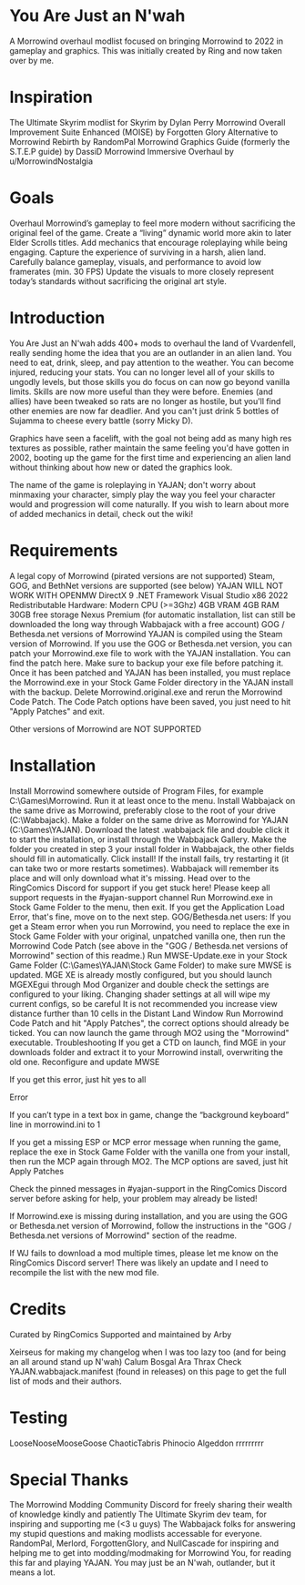 # You Are Just an N'wah
A Morrowind overhaul modlist focused on bringing Morrowind to 2022 in gameplay and graphics.
This was initially created by Ring and now taken over by me.

# Inspiration
The Ultimate Skyrim modlist for Skyrim by Dylan Perry
Morrowind Overall Improvement Suite Enhanced (MOISE) by Forgotten Glory
Alternative to Morrowind Rebirth by RandomPal
Morrowind Graphics Guide (formerly the S.T.E.P guide) by DassiD
Morrowind Immersive Overhaul by u/MorrowindNostalgia
# Goals
Overhaul Morrowind’s gameplay to feel more modern without sacrificing the original feel of the game.
Create a “living” dynamic world more akin to later Elder Scrolls titles.
Add mechanics that encourage roleplaying while being engaging.
Capture the experience of surviving in a harsh, alien land.
Carefully balance gameplay, visuals, and performance to avoid low framerates (min. 30 FPS)
Update the visuals to more closely represent today’s standards without sacrificing the original art style.
# Introduction
You Are Just an N'wah adds 400+ mods to overhaul the land of Vvardenfell, really sending home the idea that you are an outlander in an alien land. You need to eat, drink, sleep, and pay attention to the weather. You can become injured, reducing your stats. You can no longer level all of your skills to ungodly levels, but those skills you do focus on can now go beyond vanilla limits. Skills are now more useful than they were before. Enemies (and allies) have been tweaked so rats are no longer as hostile, but you'll find other enemies are now far deadlier. And you can't just drink 5 bottles of Sujamma to cheese every battle (sorry Micky D).

Graphics have seen a facelift, with the goal not being add as many high res textures as possible, rather maintain the same feeling you'd have gotten in 2002, booting up the game for the first time and experiencing an alien land without thinking about how new or dated the graphics look.

The name of the game is roleplaying in YAJAN; don't worry about minmaxing your character, simply play the way you feel your character would and progression will come naturally. If you wish to learn about more of added mechanics in detail, check out the wiki!

# Requirements
A legal copy of Morrowind (pirated versions are not supported)
Steam, GOG, and BethNet versions are supported (see below)
YAJAN WILL NOT WORK WITH OPENMW
DirectX 9
.NET Framework
Visual Studio x86 2022 Redistributable
Hardware:
Modern CPU (>=3Ghz)
4GB VRAM
4GB RAM
30GB free storage
Nexus Premium (for automatic installation, list can still be downloaded the long way through Wabbajack with a free account)
GOG / Bethesda.net versions of Morrowind
YAJAN is compiled using the Steam version of Morrowind. If you use the GOG or Bethesda.net version, you can patch your Morrowind.exe file to work with the YAJAN installation. You can find the patch here. Make sure to backup your exe file before patching it. Once it has been patched and YAJAN has been installed, you must replace the Morrowind.exe in your Stock Game Folder directory in the YAJAN install with the backup. Delete Morrowind.original.exe and rerun the Morrowind Code Patch. The Code Patch options have been saved, you just need to hit "Apply Patches" and exit.

Other versions of Morrowind are NOT SUPPORTED

# Installation
Install Morrowind somewhere outside of Program Files, for example C:\Games\Morrowind. Run it at least once to the menu.
Install Wabbajack on the same drive as Morrowind, preferably close to the root of your drive (C:\Wabbajack).
Make a folder on the same drive as Morrowind for YAJAN (C:\Games\YAJAN).
Download the latest .wabbajack file and double click it to start the installation, or install through the Wabbajack Gallery.
Make the folder you created in step 3 your install folder in Wabbajack, the other fields should fill in automatically.
Click install!
If the install fails, try restarting it (it can take two or more restarts sometimes). Wabbajack will remember its place and will only download what it's missing.
Head over to the RingComics Discord for support if you get stuck here! Please keep all support requests in the #yajan-support channel
Run Morrowind.exe in Stock Game Folder to the menu, then exit. If you get the Application Load Error, that's fine, move on to the next step.
GOG/Bethesda.net users: If you get a Steam error when you run Morrowind, you need to replace the exe in Stock Game Folder with your original, unpatched vanilla one, then run the Morrowind Code Patch (see above in the "GOG / Bethesda.net versions of Morrowind" section of this readme.)
Run MWSE-Update.exe in your Stock Game Folder (C:\Games\YAJAN\Stock Game Folder) to make sure MWSE is updated.
MGE XE is already mostly configured, but you should launch MGEXEgui through Mod Organizer and double check the settings are configured to your liking.
Changing shader settings at all will wipe my current configs, so be careful
It is not recommended you increase view distance further than 10 cells in the Distant Land Window
Run Morrowind Code Patch and hit "Apply Patches", the correct options should already be ticked.
You can now launch the game through MO2 using the "Morrowind" executable.
Troubleshooting
If you get a CTD on launch, find MGE in your downloads folder and extract it to your Morrowind install, overwriting the old one. Reconfigure and update MWSE

If you get this error, just hit yes to all

Error

If you can’t type in a text box in game, change the “background keyboard” line in morrowind.ini to 1

If you get a missing ESP or MCP error message when running the game, replace the exe in Stock Game Folder with the vanilla one from your install, then run the MCP again through MO2. The MCP options are saved, just hit Apply Patches

Check the pinned messages in #yajan-support in the RingComics Discord server before asking for help, your problem may already be listed!

If Morrowind.exe is missing during installation, and you are using the GOG or Bethesda.net version of Morrowind, follow the instructions in the "GOG / Bethesda.net versions of Morrowind" section of the readme.

If WJ fails to download a mod multiple times, please let me know on the RingComics Discord server! There was likely an update and I need to recompile the list with the new mod file.

# Credits
Curated by RingComics
Supported and maintained by Arby

Xeirseus for making my changelog when I was too lazy too (and for being an all around stand up N'wah)
Calum
Bosgal
Ara Thrax
Check YAJAN.wabbajack.manifest (found in releases) on this page to get the full list of mods and their authors.

# Testing
LooseNooseMooseGoose
ChaoticTabris
Phinocio
Algeddon
rrrrrrrrr
# Special Thanks
The Morrowind Modding Community Discord for freely sharing their wealth of knowledge kindly and patiently
The Ultimate Skyrim dev team, for inspiring and supporting me (<3 u guys)
The Wabbajack folks for answering my stupid questions and making modlists accessable for everyone.
RandomPal, Merlord, ForgottenGlory, and NullCascade for inspiring and helping me to get into modding/modmaking for Morrowind
You, for reading this far and playing YAJAN. You may just be an N'wah, outlander, but it means a lot.
